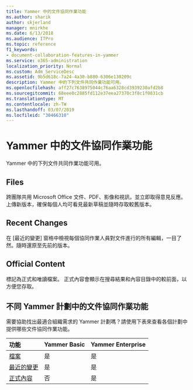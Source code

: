 ```yaml
---
title: Yammer 中的文件協同作業功能
ms.author: sharik
author: skjerland
manager: mnirkhe
ms.date: 6/13/2018
ms.audience: ITPro
ms.topic: reference
f1_keywords:
- document-collaboration-features-in-yammer
ms.service: o365-administration
localization_priority: Normal
ms.custom: Adm_ServiceDesc
ms.assetid: 9b5d618c-7a24-4a30-b880-6306e130209c
description: Yammer 中的下列文件共同作業功能可用。
ms.openlocfilehash: aff27c7638975044c76aa6328cd3939230afd2b8
ms.sourcegitcommit: 68eee0c2885fd112e37eea27370c3f8c1f0831cb
ms.translationtype: MT
ms.contentlocale: zh-TW
ms.lasthandoff: 03/07/2019
ms.locfileid: "30466310"
---
```

# <a name="document-collaboration-features-in-yammer"></a>Yammer 中的文件協同作業功能

Yammer 中的下列文件共同作業功能可用。
  
## <a name="files"></a>Files
<a name="bkmk_Files"> </a>

跨團隊共用 Microsoft Office 文件、PDF、影像和視訊，並立即取得意見反應。上傳新版本，確保每個人均可看見最新草稿並隨時存取較舊版本。
  
## <a name="recent-changes"></a>Recent Changes
<a name="bkmk_RecentChanges"> </a>

在 [最近的變更] 窗格中檢視每個協同作業人員對文件進行的所有編輯，一目了然。隨時還原至先前的版本。
  
## <a name="official-content"></a>Official Content
<a name="bkmk_OfficialContent"> </a>

標記為正式和唯讀檔案。 正式內容會顯示在搜尋結果和內容目錄中的較前面，以方便您存取。
  
## <a name="document-collaboration-features-across-yammer-plans"></a>不同 Yammer 計劃中的文件協同作業功能
<a name="bkmk_OfficialContent"> </a>

需要協助找出最適合組織需求的 Yammer 計劃嗎？請使用下表來查看各個計劃中提供哪些文件協同作業功能。
  
|**功能**|**Yammer Basic**|**Yammer Enterprise**|
|:-----|:-----|:-----|
|[檔案](document-collaboration-features-in-yammer.md#files) <br/> |是  <br/> |是  <br/> |
|[最近的變更](document-collaboration-features-in-yammer.md#recent-changes) <br/> |是  <br/> |是  <br/> |
|[正式內容](document-collaboration-features-in-yammer.md#official-content) <br/> |否  <br/> |是  <br/> |
   

